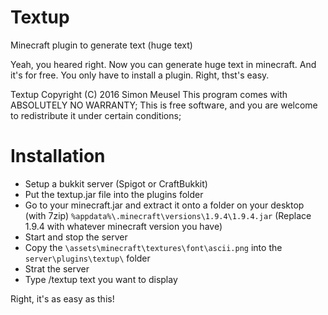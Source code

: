 # Textup
Minecraft plugin to generate text (huge text)

Yeah, you heared right. Now you can generate huge text in minecraft. And it's for free. You only have to install a plugin. Right, thst's easy.

Textup  Copyright (C) 2016  Simon Meusel
    This program comes with ABSOLUTELY NO WARRANTY;
    This is free software, and you are welcome to redistribute it
    under certain conditions;

# Installation

 - Setup a bukkit server (Spigot or CraftBukkit)
 - Put the textup.jar file into the plugins folder
 - Go to your minecraft.jar and extract it onto a folder on your desktop (with 7zip) `%appdata%\.minecraft\versions\1.9.4\1.9.4.jar` (Replace 1.9.4 with whatever minecraft version you have)
 - Start and stop the server
 - Copy the `\assets\minecraft\textures\font\ascii.png` into the `server\plugins\textup\` folder
 - Strat the server
 - Type /textup text you want to display

Right, it's as easy as this!
